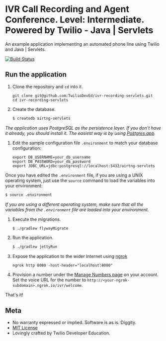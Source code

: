 # IVR Call Recording and Agent Conference. Level: Intermediate. Powered by Twilio - Java | Servlets

An example application implementing an automated phone line using
Twilio and Java | Servlets.


[![Build Status](https://travis-ci.org/TwilioDevEd/ivr-recording-servlets.svg)](https://travis-ci.org/TwilioDevEd/ivr-recording-servlets)

## Run the application

1. Clone the repository and `cd` into it.
    ```
    git clone git@github.com:TwilioDevEd/ivr-recording-servlets.git
    cd ivr-recording-servlets
    ```

1. Create the database.

    ```bash
    $ createdb airtng-servlets

    ```
  _The application uses PostgreSQL as the persistence layer. If you
  don't have it already, you should install it. The easiest way is by
  using [Postgres.app](http://postgresapp.com/)._

1. Edit the sample configuration file `.environment` to match your database       configuration:
    ```
    export DB_USERNAME=your_db_username
    export DB_PASSWORD=your_db_password
    export JDBC_URL=jdbc:postgresql://localhost:5432/airtng-servlets
    ```

  Once you have edited the `.environment` file, if you are using a UNIX operating system,
  just use the `source` command to load the variables into your environment:

  ```bash
  $ source .environment
  ```

  _If you are using a different operating system, make sure that all the
  variables from the `.environment` file are loaded into your environment._

1. Execute the migrations.
    ```bash
    $ ./gradlew flywayMigrate
    ```

1. Run the application.
    ```bash
    $ ./gradlew jettyRun
    ```

1. Expose the application to the wider Internet using [ngrok](https://ngrok.com/)

    ```
    ngrok http 8080 -host-header="localhost:8080"
    ```

5. Provision a number under the
   [Manage Numbers page](https://www.twilio.com/user/account/phone-numbers/incoming)
   on your account. Set the voice URL for the number to
   `http://<your-ngrok-subdomain>.ngrok.io/ivr/welcome`.

That's it!

## Meta

* No warranty expressed or implied. Software is as is. Diggity.
* [MIT License](http://www.opensource.org/licenses/mit-license.html)
* Lovingly crafted by Twilio Developer Education.
